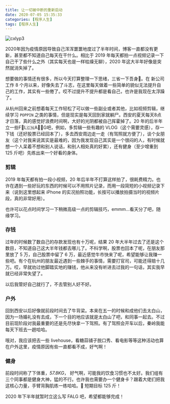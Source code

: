 ```yaml
---
title: 让一切被中断的重新启动
date: 2020-07-05 15:35:33
categories: [程序人生]
tags: [程序人生]
---
```


![cxlyp3](https://cdn.jsdelivr.net/gh/Fatezhang/FigureCloud@master/uPic/cxlyp3.jpg)

<!--more-->

2020年因为疫情原因导致自己浑浑噩噩地度过了半年时间，博客一直都没有更新，甚至都不知道自己每天在干什么。相比于 2019 年每天都拍一点视频记录一下自己干了些什么之外（其实每天也是一样枯燥无聊），2020 年这大半年好像是突然就消失掉了。

想要做的事情还有很多，所以今天打算整理一下思绪，三省一下吾身🧐。在 新公司工作 8 个月以来，好像失去了斗志，在这里每天做着一些简单的貌似无法提升自己的工作，其实有一些倦了。哎不过提升不提升都是看自己，也许是我现在太浮躁了。

从杭州回来之前想着每天工作轻松了可以做一些副业或者其他，比如视频剪辑，继续学习 `POPPIN` 之类的事情，但是现实是每天回到家就躺尸。西安的夏天每天8点才日落，真的感觉好浪费时间啊，大好的光阴都被自己挥霍掉了。20 年的后半年立一些F🚩L🇨🇳A🏳️‍🌈G吧，例如，多剪辑一些有趣的 VLOG（这个需要灵感），存一下钱（还好股票已经回本了），多去西安周边走一走（有驾照就方便了），谈个女朋友（这个对我来说其实是最难的，因为我发现自己其实是一个很闷的人，有时候就想一个人呆着不想和别人说话，和别人相处真的好累），还有健身（至少增重到 125 斤吧）先练出来一个好看的身体。

### 剪辑 

2019 年每天都有拍一段小视频，20 年后半年不打算这样拍了，很耗费精力。也许在遇到一些好玩的东西的时候可以不用照片记录，而用一段简短的小视频记录下来（说到这里想起来 iPhone 的实况拍照功能，长按可以播放拍摄当时的视频片段，真的非常好用）。

也许可以花点时间学习一下稍微高级一点的剪辑技巧，emmm...看天分了吧，随缘学习。

### 存钱

过年的时候数了数自己的存款发现也有十万呢，结果 20 年大半年过去了还是这个数目，不知道自己这大半年钱都去哪儿了。不科学啊，股票也回本了呢，在朋友那里放了 5 万，自己股票中留了 6 万，最近感觉牛市快来了呢，希望能够让我赚一些吧。有个在杭州的朋友最近遇到一些棘手的事情，需要打官司，可能还得赔十几万。哎，早就劝过他脚踏实地的赚钱，他从来没有听进去过我的一句话，其实我早就已经非常失望了。

以后我管好自己就行了，不去管别人好不好。

### 户外

回到西安以后好像就前段时间去了牛背梁。本来在五一的时候和成他们去太白山，因为一场婚礼没有去成，下一个目的地应该就是太白山了吧，和同事一起去。不过目前现阶段对我最重要的还是先尽快拿一下驾照。有了驾照会开车以后，秦岭我能每天下班去一趟哈哈。

哦对，我应该把去一些 livehouse，看糖蒜铺子脱口秀、看电影等等这种活动也算在户外这里，疫情原因有些一直都看不成，好气啊！

### 健身

前段时间称了下体重，*57.8KG*， 好气啊，可能我的饮食习惯也不太好。我们组有三个同事都是健身大神，猛的不行。也许我也需要办一个健身卡？跟着大佬们把我这核心力量，手臂背胸肌练一练哈哈。🌚 短期目标 125 斤！



2020 年下半年就暂时立这么写 FALG 吧，希望都能够完成！

